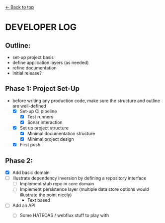 [<- Back to top](/)

# DEVELOPER LOG

## Outline:

- set-up project basis
- define application layers (as needed)
- refine documentation
- initial release?

## Phase 1: Project Set-Up

- before writing any production code, make sure the structure and outline are well-defined
    - [x] Set-up CI pipeline
        - [x] Test runners
        - [X] Sonar interaction
    - [x] Set up project structure
        - [x] Minimal documentation structure
        - [x] Minimal project design
    - [x] First push

## Phase 2:

- [x] Add basic domain
- [ ] Illustrate dependency inversion by defining a repository interface
    - [ ] Implement stub repo in core domain
    - [ ] Implement persistence layer (multiple data store options would illustrate the point nicely)
        - Text based
- [ ] Add an API
    - [ ] Some HATEOAS / webflux stuff to play with


